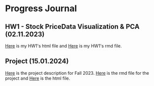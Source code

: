 # Progress Journal

## HW1 - Stock PriceData Visualization & PCA (02.11.2023)

[Here](HW-1.html) is my HW1's html file and [Here](HW-1.Rmd) is my HW1's rmd file.

## Project (15.01.2024)

[Here](IE582_Fall23_Project_Description.pdf) is the project description for Fall 2023.
[Here](IE582Project.Rmd) is the rmd file for the project and [Here](IE582Project.html) is the html file.

```

```
